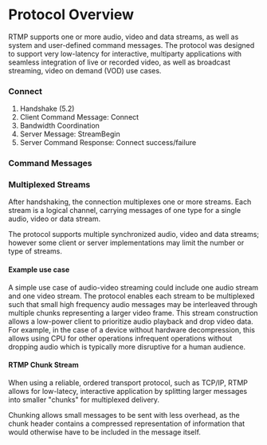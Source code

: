# Protocol Overview

RTMP supports one or more audio, video and data streams, as well as system and user-defined command messages. The protocol was designed to support very low-latency for interactive, multiparty applications with seamless integration of live or recorded video, as well as broadcast streaming, video on demand (VOD) use cases.

### Connect

1. Handshake (5.2)
2. Client Command Message: Connect
3. Bandwidth Coordination
4. Server Message: StreamBegin
5. Server Command Response: Connect success/failure

### Command Messages



### Multiplexed Streams

After handshaking, the connection multiplexes one or more streams. Each stream is a logical channel, carrying messages of one type for a single audio, video or data stream.

The protocol supports multiple synchronized audio, video and data streams; however some client or server implementations may limit the number or type of streams.

#### Example use case
A simple use case of audio-video streaming could include one audio stream and one video stream. The protocol enables each stream to be multiplexed such that small high frequency audio messages may be interleaved through multiple chunks representing a larger video frame. This stream construction allows a low-power client to prioritize audio playback and drop video data. For example, in the case of a device without hardware decompression, this allows using CPU for other operations infrequent operations without dropping audio which is typically more disruptive for a human audience.

#### RTMP Chunk Stream

When using a reliable, ordered transport protocol, such as TCP/IP, RTMP allows for low-latecy, interactive application by splitting larger messages into smaller "chunks" for multiplexed delivery.

Chunking allows small messages to be sent with less overhead, as the chunk header contains a compressed representation of information that would otherwise have to be included in the message itself.


